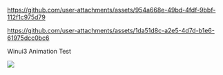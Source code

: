 
https://github.com/user-attachments/assets/954a668e-49bd-4fdf-9bbf-112f1c975d79

https://github.com/user-attachments/assets/1da51d8c-a2e5-4d7d-b1e6-61975dcc0bc6


Winui3 Animation Test


<img src="[C:\Users\DKsystems\Videos\화면 녹화\test.mp4](https://github.com/user-attachments/assets/493ae316-21ae-4cf9-a400-d15f30c4476f)">









